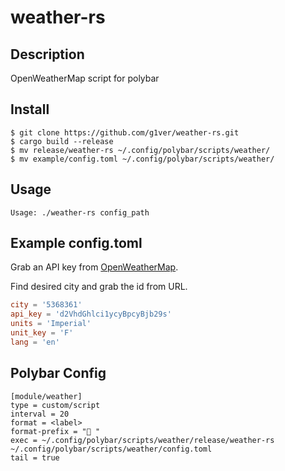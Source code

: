 # weather-rs
## Description
OpenWeatherMap script for polybar

## Install
```
$ git clone https://github.com/g1ver/weather-rs.git
$ cargo build --release 
$ mv release/weather-rs ~/.config/polybar/scripts/weather/
$ mv example/config.toml ~/.config/polybar/scripts/weather/
```

## Usage
`Usage: ./weather-rs config_path`
## Example config.toml
Grab an API key from [OpenWeatherMap](https://openweathermap.org/).

Find desired city and grab the id from URL.
```toml
city = '5368361'
api_key = 'd2VhdGhlci1ycyBpcyBjb29s'
units = 'Imperial'
unit_key = 'F'
lang = 'en'
```
## Polybar Config
```
[module/weather]
type = custom/script
interval = 20
format = <label>
format-prefix = " "
exec = ~/.config/polybar/scripts/weather/release/weather-rs ~/.config/polybar/scripts/weather/config.toml
tail = true
```
